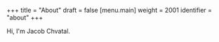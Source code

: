 +++
title = "About"
draft = false
[menu.main]
  weight = 2001
  identifier = "about"
+++

Hi, I'm Jacob Chvatal.
